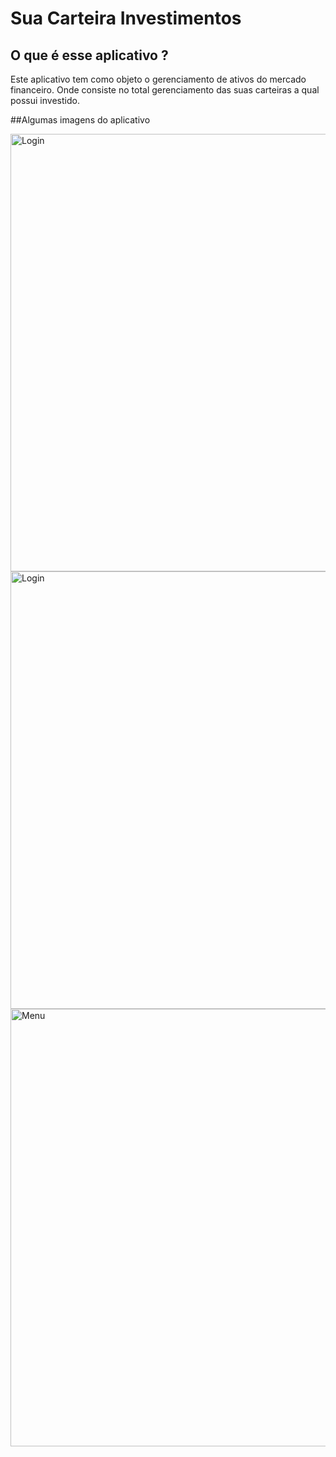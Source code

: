 # Sua Carteira Investimentos

## O que é esse aplicativo ?

Este aplicativo tem como objeto o gerenciamento de ativos do mercado financeiro.
Onde consiste no total gerenciamento das suas carteiras a qual possui investido.

##Algumas imagens do aplicativo


<img height="700" src="https://uploaddeimagens.com.br/images/002/606/286/original/Screenshot_20200422-171836.png?1587586796" alt="Login" />
<img height="700" src="https://uploaddeimagens.com.br/images/002/606/293/original/Screenshot_20200422-171840.png?1587586843" alt="Login" />
<img height="700" src="https://uploaddeimagens.com.br/images/002/606/549/original/Screenshot_20200422-182549.png?1587590811" alt="Menu" />



